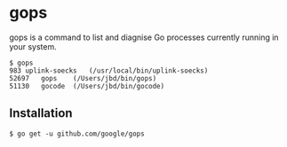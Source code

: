 # gops

gops is a command to list and diagnise Go processes currently running in your system.


```
$ gops
983	uplink-soecks	(/usr/local/bin/uplink-soecks)
52697	gops	(/Users/jbd/bin/gops)
51130	gocode	(/Users/jbd/bin/gocode)
```

## Installation

```
$ go get -u github.com/google/gops
```
